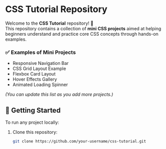 # CSS Tutorial Repository

Welcome to the **CSS Tutorial** repository! 🎨  
This repository contains a collection of **mini CSS projects** aimed at helping beginners understand and practice core CSS concepts through hands-on examples.

### ✅ Examples of Mini Projects
- Responsive Navigation Bar
- CSS Grid Layout Example
- Flexbox Card Layout
- Hover Effects Gallery
- Animated Loading Spinner

*(You can update this list as you add more projects.)*

## 🚀 Getting Started

To run any project locally:

1. Clone this repository:
   ```bash
   git clone https://github.com/your-username/css-tutorial.git

